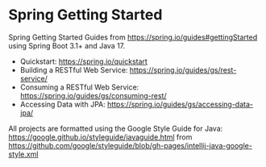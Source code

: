 # Spring Getting Started
Spring Getting Started Guides from https://spring.io/guides#gettingStarted using Spring Boot 3.1+ and Java 17.

* Quickstart: https://spring.io/quickstart
* Building a RESTful Web Service: https://spring.io/guides/gs/rest-service/
* Consuming a RESTful Web Service: https://spring.io/guides/gs/consuming-rest/
* Accessing Data with JPA: https://spring.io/guides/gs/accessing-data-jpa/

All projects are formatted using the Google Style Guide for Java: https://google.github.io/styleguide/javaguide.html 
from https://github.com/google/styleguide/blob/gh-pages/intellij-java-google-style.xml
